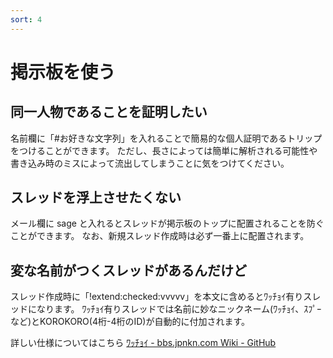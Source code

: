 ```yaml
---
sort: 4
---
```


# 掲示板を使う

## 同一人物であることを証明したい

名前欄に「#お好きな文字列」を入れることで簡易的な個人証明であるトリップをつけることができます。
ただし、長さによっては簡単に解析される可能性や書き込み時のミスによって流出してしまうことに気をつけてください。

## スレッドを浮上させたくない

メール欄に sage と入れるとスレッドが掲示板のトップに配置されることを防ぐことができます。
なお、新規スレッド作成時は必ず一番上に配置されます。

## 変な名前がつくスレッドがあるんだけど

スレッド作成時に「!extend:checked:vvvvv」を本文に含めるとﾜｯﾁｮｲ有りスレッドになります。
ﾜｯﾁｮｲ有りスレッドでは名前に妙なニックネーム(ﾜｯﾁｮｲ、ｽﾌﾟｰなど)とKOROKORO(4桁-4桁のID)が自動的に付加されます。

詳しい仕様についてはこちら
[ﾜｯﾁｮｲ - bbs.jpnkn.com Wiki - GitHub](https://r.jpnkn.com/3Brc5oV)
